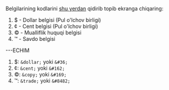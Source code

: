 Belgilarining kodlarini [shu yerdan](https://unicode-table.com/ru/html-entities/) qidirib topib ekranga chiqaring:

1. $ - Dollar belgisi (Pul o'lchov birligi)
2. ¢ - Cent belgisi (Pul o'lchov birligi)
3. © - Mualliflik huquqi belgisi
4. ™ - Savdo belgisi

---ECHIM

1. $: `&dollar;` yoki `&#36;`
2. ¢: `&cent;` yoki `&#162;`
3. ©: `&copy;` yoki `&#169;`
4. ™: `&trade;` yoki `&#8482;`
